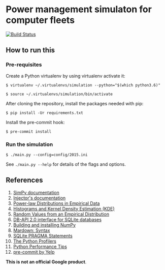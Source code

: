 # Power management simulaton for computer fleets

[![Build Status](https://travis-ci.org/m3drano/power-simulation.svg?branch=master)](https://travis-ci.org/m3drano/power-simulation)

## How to run this

### Pre-requisites

Create a Python virtualenv by using virtualenv activate it:

`$ virtualenv ~/.virtualenvs/simulation --python="$(which python3.6)"`

`$ source ~/.virtualenvs/simulation/bin/activate`

After cloning the repository, install the packages needed with pip:

`$ pip install -Ur requirements.txt`

Install the pre-commit hook:

`$ pre-commit install`

### Run the simulation

`$ ./main.py --config=config/2015.ini`

See `./main.py --help` for details of the flags and options.

## References

1. [SimPy documentation](
    https://simpy.readthedocs.org/en/stable/)
1. [Injector's documentation](
    https://injector.readthedocs.org/en/stable/)
1. [Power-law Distributions in Empirical Data](
    http://tuvalu.santafe.edu/~aaronc/powerlaws/)
1. [Histograms and Kernel Density Estimation (KDE)](
    http://www.mglerner.com/blog/?p=28)
1. [Random Values from an Empirical Distribution](
    http://www.astroml.org/book_figures/chapter3/fig_clone_distribution.html)
1. [DB-API 2.0 interface for SQLite databases](
    https://docs.python.org/3/library/sqlite3.html)
1. [Building and installing NumPy](
    http://docs.scipy.org/doc/numpy/user/install.html)
1. [Mardown: Syntax](
    https://daringfireball.net/projects/markdown/syntax)
1. [SQLite PRAGMA Statements](
    https://www.sqlite.org/pragma.html)
1. [The Python Profilers](
    https://docs.python.org/3/library/profile.html)
1. [Python Performance Tips](
    https://wiki.python.org/moin/PythonSpeed/PerformanceTips)
1. [pre-commit by Yelp](
    http://pre-commit.com)

**This is not an official Google product**.
